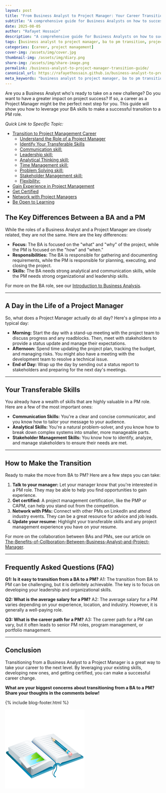 ```yaml
---
layout: post
title: "From Business Analyst to Project Manager: Your Career Transition Guide"
subtitle: "A comprehensive guide for Business Analysts on how to successfully transition to a Project Manager role. Learn the key skills, certifications, and steps to make the move."
date: 2025-08-05
author: "Rafayet Hossain"
description: "A comprehensive guide for Business Analysts on how to successfully transition to a Project Manager role. Learn the key skills, certifications, and steps to make the move."
tags: [business analyst to project manager, ba to pm transition, project management career path, business analyst skills for project management, project manager certifications]
categories: [career, project management]
cover-img: /assets/img/cover.jpg
thumbnail-img: /assets/img/diary.png
share-img: /assets/img/share-image.png
permalink: /business-analyst-to-project-manager-transition-guide/
canonical_url: https://rafayethossain.github.io/business-analyst-to-project-manager-transition-guide/
meta_keywords: "business analyst to project manager, ba to pm transition, project management career path, business analyst skills for project management, project manager certifications"
---
```



Are you a Business Analyst who's ready to take on a new challenge? Do you want to have a greater impact on project success? If so, a career as a Project Manager might be the perfect next step for you. This guide will show you how to leverage your BA skills to make a successful transition to a PM role.


_Quick Link to Specific Topic:_
- [Transition to Project Management Career](#transition-to-project-management-career)
  - [Understand the Role of a Project Manager](#understand-the-role-of-a-project-manager)
  - [Identify Your Transferable Skills](#identify-your-transferable-skills)
  - [Communication skill:](#communication-skill)
  - [Leadership skill:](#leadership-skill)
  - [Analytical Thinking skill:](#analytical-thinking-skill)
  - [Time Management skill:](#time-management-skill)
  - [Problem Solving skill:](#problem-solving-skill)
  - [Stakeholder Management skill:](#stakeholder-management-skill)
  - [Flexibility:](#flexibility)
- [Gain Experience in Project Management](#gain-experience-in-project-management)
- [Get Certified](#get-certified)
- [Network with Project Managers](#network-with-project-managers)
- [Be Open to Learning](#be-open-to-learning)

## The Key Differences Between a BA and a PM

While the roles of a Business Analyst and a Project Manager are closely related, they are not the same. Here are the key differences:

*   **Focus:** The BA is focused on the "what" and "why" of the project, while the PM is focused on the "how" and "when."
*   **Responsibilities:** The BA is responsible for gathering and documenting requirements, while the PM is responsible for planning, executing, and closing the project.
*   **Skills:** The BA needs strong analytical and communication skills, while the PM needs strong organizational and leadership skills.

For more on the BA role, see our [Introduction to Business Analysis](/introduction-to-business-analysis/).

---

## A Day in the Life of a Project Manager

So, what does a Project Manager actually do all day? Here's a glimpse into a typical day:

*   **Morning:** Start the day with a stand-up meeting with the project team to discuss progress and any roadblocks. Then, meet with stakeholders to provide a status update and manage their expectations.
*   **Afternoon:** Spend time updating the project plan, tracking the budget, and managing risks. You might also have a meeting with the development team to resolve a technical issue.
*   **End of Day:** Wrap up the day by sending out a status report to stakeholders and preparing for the next day's meetings.

---

## Your Transferable Skills

You already have a wealth of skills that are highly valuable in a PM role. Here are a few of the most important ones:

*   **Communication Skills:** You're a clear and concise communicator, and you know how to tailor your message to your audience.
*   **Analytical Skills:** You're a natural problem-solver, and you know how to break down complex systems into smaller, more manageable parts.
*   **Stakeholder Management Skills:** You know how to identify, analyze, and manage stakeholders to ensure their needs are met.

---

## How to Make the Transition

Ready to make the move from BA to PM? Here are a few steps you can take:

1.  **Talk to your manager:** Let your manager know that you're interested in a PM role. They may be able to help you find opportunities to gain experience.
2.  **Get certified:** A project management certification, like the PMP or CAPM, can help you stand out from the competition.
3.  **Network with PMs:** Connect with other PMs on LinkedIn and attend industry events. They can be a great resource for advice and job leads.
4.  **Update your resume:** Highlight your transferable skills and any project management experience you have on your resume.

For more on the collaboration between BAs and PMs, see our article on [The-Benefits-of-Collboration-Between-Business-Analyst-and-Project-Manager](/the-benefits-of-collboration-between-business-analyst-and-project-manager/).

---

## Frequently Asked Questions (FAQ)

**Q1: Is it easy to transition from a BA to a PM?**
A1: The transition from BA to PM can be challenging, but it is definitely achievable. The key is to focus on developing your leadership and organizational skills.

**Q2: What is the average salary for a PM?**
A2: The average salary for a PM varies depending on your experience, location, and industry. However, it is generally a well-paying role.

**Q3: What is the career path for a PM?**
A3: The career path for a PM can vary, but it often leads to senior PM roles, program management, or portfolio management.

---

## Conclusion

Transitioning from a Business Analyst to a Project Manager is a great way to take your career to the next level. By leveraging your existing skills, developing new ones, and getting certified, you can make a successful career change.

**What are your biggest concerns about transitioning from a BA to a PM? Share your thoughts in the comments below!**


{% include blog-footer.html %}

![Diary](/assets/img/diary.png "Diary")
